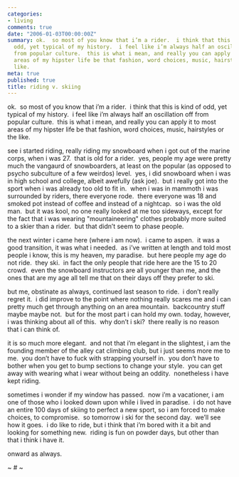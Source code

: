 ```yaml
---
categories:
- living
comments: true
date: "2006-01-03T00:00:00Z"
summary: ok.  so most of you know that i’m a rider.  i think that this is kind of
  odd, yet typical of my history.  i feel like i’m always half an oscillation off
  from popular culture.  this is what i mean, and really you can apply it to most
  areas of my hipster life be that fashion, word choices, music, hairstyles or the
  like.
meta: true
published: true
title: riding v. skiing
---
```


ok.  so most of you know that i’m a rider.  i think that this is kind of odd, yet typical of my history.  i feel like i’m always half an oscillation off from popular culture.  this is what i mean, and really you can apply it to most areas of my hipster life be that fashion, word choices, music, hairstyles or the like.

see i started riding, really riding my snowboard when i got out of the marine corps, when i was 27.  that is old for a rider.  yes, people my age were pretty much the vangaurd of snowboarders, at least on the popular (as opposed to psycho subculture of a few weirdos) level.  yes, i did snowboard when i was in high school and college, albeit awefully (ask joe).  but i really got into the sport when i was already too old to fit in.  when i was in mammoth i was surrounded by riders, there everyone rode.  there everyone was 18 and smoked pot instead of coffee and instead of a nightcap.  so i was the old man.  but it was kool, no one really looked at me too sideways, except for the fact that i was wearing "mountaineering" clothes probably more suited to a skier than a rider.  but that didn’t seem to phase people.

the next winter i came here (where i am now).  i came to aspen.  it was a good transition, it was what i needed.  as i’ve written at length and told most people i know, this is my heaven, my paradise.  but here people my age do not ride.  they ski.  in fact the only people that ride here are the 15 to 20 crowd.  even the snowboard instructors are all younger than me, and the ones that are my age all tell me that on their days off they prefer to ski.

but me, obstinate as always, continued last season to ride.  i don’t really regret it.  i did improve to the point where nothing really scares me and i can pretty much get through anything on an area mountain.  backcountry stuff maybe maybe not.  but for the most part i can hold my own. today, however, i was thinking about all of this.  why don’t i ski?  there really is no reason that i can think of.

it is so much more elegant.  and not that i’m elegant in the slightest, i am the founding member of the alley cat climbing club, but i just seems more me to me.  you don’t have to fuck with strapping yourself in.  you don’t have to bother when you get to bump sections to change your style.  you can get away with wearing what i wear without being an oddity.  nonetheless i have kept riding.

sometimes i wonder if my window has passed.  now i’m a vacationer, i am one of those who i looked down upon while i lived in paradise.  i do not have an entire 100 days of skiing to perfect a new sport, so i am forced to make choices, to compromise.  so tomorrow i ski for the second day.  we’ll see how it goes.  i do like to ride, but i think that i’m bored with it a bit and looking for something new.  riding is fun on powder days, but other than that i think i have it.  

onward as always.

~ # ~